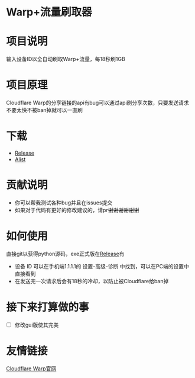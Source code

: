 # Warp+流量刷取器

# 项目说明
输入设备ID以全自动刷取Warp+流量，每18秒刷1GB

# 项目原理
Cloudflare Warp的分享链接的api有bug可以通过api刷分享次数，只要发送请求不要太快不被ban掉就可以一直刷

# 下载
 - [Release](https://github.com/ZeroWolf233/warp-plus/releases)
 - [Alist](https://zerowolf.top:5244/阿里云/code/warp-plus)

# 贡献说明
- 你可以帮我测试各种bug并且在issues提交
- 如果对于代码有更好的修改建议的，请pr~~谢谢谢谢谢谢~~

# 如何使用
直接git以获得python源码，exe正式版在[Release](https://github.com/ZeroWolf233/warp-plus/releases)有
- 设备 ID 可以在手机端1.1.1.1的 设置-高级-诊断 中找到，可以在PC端的设置中直接看到
- 在发送完一次请求后会有18秒的冷却，以防止被Cloudflare给ban掉

# 接下来打算做的事
- [ ] 修改gui版使其完美

# 友情链接
[Cloudflare Warp官网](https://one.one.one.one/)
